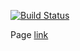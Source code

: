 
[![Build Status](https://github.com/Arty-Facts/Arty-Facts.github.io/workflows/gh-page/badge.svg?branch=master)](https://github.com/Arty-Facts/Arty-Facts.github.io/actions)

Page [link](https://arty-facts.github.io/)